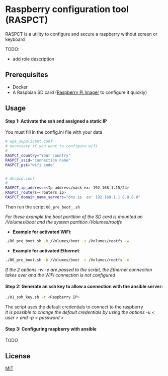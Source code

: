 # Raspberry configuration tool (RASPCT)

RASPCT is a utility to configure and secure a raspberry without screen or keyboard

TODO: 
   * add role description 
## Prerequisites

 * Docker
 * A Raspbian SD card ([Raspberry Pi Imager](https://www.raspberrypi.org/downloads/) to configure it quickly)

## Usage

#### Step 1: Activate the ssh and assigned a static IP

You must fill in the config.ini file with your data
```bash
# wpa_supplicant.conf
# necessary if you want to configure wifi
#
RASPCT_country="Your country"
RASPCT_ssid="connection name"
RASPCT_psk="wifi code"


# dhcpcd.conf
#
RASPCT_ip_address=<Ip address/mask ex: 192.168.1.15/24>
RASPCT_routers=<routers ip>
RASPCT_domain_name_servers="dns ip  ex: 192.168.1.1 8.8.8.8"
```

Then run the script `00_pre_boot_.sh`  
  
    
*For these example the boot partition of the SD card is mounted on /Volumes/boot and the system partition /Volumes/rootfs*
* __Example for activated WiFi__: 
``` bash
./00_pre_boot.sh -b /Volumes/boot -s /Volumes/rootfs -w 
```
* __Example for activated Ethernet__:
``` bash
./00_pre_boot.sh -b /Volumes/boot -s /Volumes/rootfs -e 
```
*If the 2 options -w -e are passed to the script, the Ethernet connection takes over and the WiFi connection is not configured*

#### Step 2: Generate an ssh key to allow a connection with the ansible server:
```bash
./01_ssh_key.sh -t <Raspberry IP>
```
The script uses the default credentials to connect to the raspberry  
*It is possible to change the  default credentials by using the options -u < user > and -p < password >*

#### Step 3: Configuring raspberry with ansible
 
 TODO



## License
[MIT](https://choosealicense.com/licenses/mit/)
